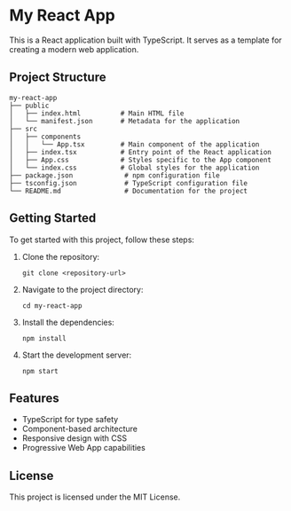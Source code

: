 # My React App

This is a React application built with TypeScript. It serves as a template for creating a modern web application.

## Project Structure

```
my-react-app
├── public
│   ├── index.html          # Main HTML file
│   └── manifest.json       # Metadata for the application
├── src
│   ├── components
│   │   └── App.tsx         # Main component of the application
│   ├── index.tsx           # Entry point of the React application
│   ├── App.css             # Styles specific to the App component
│   └── index.css           # Global styles for the application
├── package.json             # npm configuration file
├── tsconfig.json            # TypeScript configuration file
└── README.md                # Documentation for the project
```

## Getting Started

To get started with this project, follow these steps:

1. Clone the repository:
   ```
   git clone <repository-url>
   ```

2. Navigate to the project directory:
   ```
   cd my-react-app
   ```

3. Install the dependencies:
   ```
   npm install
   ```

4. Start the development server:
   ```
   npm start
   ```

## Features

- TypeScript for type safety
- Component-based architecture
- Responsive design with CSS
- Progressive Web App capabilities

## License

This project is licensed under the MIT License.